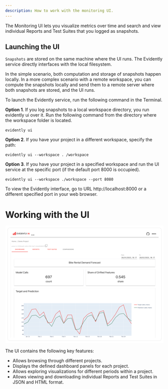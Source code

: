 ```yaml
---
description: How to work with the monitoring UI. 
---   
```


The Monitoring UI lets you visualize metrics over time and search and view individual Reports and Test Suites that you logged as snapshots. 

## Launching the UI

`Snapshots` are stored on the same machine where the UI runs. The Evidently service directly interfaces with the local filesystem.

In the simple scenario, both computation and storage of snapshots happen locally. In a more complex scenario with a remote workspace, you can compute the snapshots locally and send them to a remote server where both snapshots are stored, and the UI runs.
 
To launch the Evidently service, run the following command in the Terminal.

**Option 1**. If you log snapshots to a local workspace directory, you run evidently ui over it. Run the following command from the directory where the workspace folder is located.

```
evidently ui
```

**Option 2**. If you have your project in a different workspace, specify the path:

```
evidently ui --workspace . /workspace 
```

**Option 3**. If you have your project in a specified workspace and run the UI service at the specific port (if the default port 8000 is occupied).  

```
evidently ui --workspace ./workspace --port 8080
```

To view the Evidently interface, go to URL http://localhost:8000 or a different specified port in your web browser.

# Working with the UI

![](../.gitbook/assets/main/evidently_ml_monitoring_main.png)

The UI contains the following key features:
* Allows browsing through different projects.
* Displays the defined dashboard panels for each project. 
* Allows exploring visualizations for different periods within a project.
* Allows viewing and downloading individual Reports and Test Suites in JSON and HTML format.

